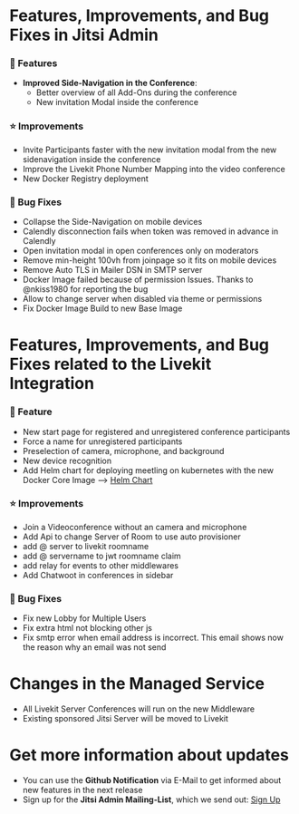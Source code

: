 # Features, Improvements, and Bug Fixes in Jitsi Admin

### 🚀 Features
* **Improved Side-Navigation in the Conference**:
    * Better overview of all Add-Ons during the conference
    * New invitation Modal inside the conference

### ⭐ Improvements
* Invite Participants faster with the new invitation modal from the new sidenavigation inside the conference
* Improve the Livekit Phone Number Mapping into the video conference
* New Docker Registry deployment

### 🐛 Bug Fixes
* Collapse the Side-Navigation on mobile devices
* Calendly disconnection fails when token was removed in advance in Calendly
* Open invitation modal in open conferences only on moderators
* Remove min-height 100vh from joinpage so it fits on mobile devices
* Remove Auto TLS in Mailer DSN in SMTP server
* Docker Image failed because of permission Issues. Thanks to @nkiss1980 for reporting the bug
* Allow to change server when disabled via theme or permissions
* Fix Docker Image Build to new Base Image 

# Features, Improvements, and Bug Fixes related to the Livekit Integration

### 🚀 Feature
* New start page for registered and unregistered conference participants
* Force a name for unregistered participants
* Preselection of camera, microphone, and background
* New device recognition
* Add Helm chart for deploying meetling on kubernetes with the new Docker Core Image --> [Helm Chart](https://reg.h2-invent.com/harbor/projects/16/repositories/meetling/artifacts-tab)

### ⭐ Improvements
* Join a Videoconference without an camera and microphone
* Add Api to change Server of Room to use auto provisioner
* add @ server to livekit roomname
* add @ servername to jwt roomname claim
* add relay for events to other middlewares
* Add Chatwoot in conferences in sidebar

### 🐛 Bug Fixes
* Fix new Lobby for Multiple Users
* Fix extra html not blocking other js
* Fix smtp error when email address is incorrect. This email shows now the reason why an email was not send

# Changes in the Managed Service
* All Livekit Server Conferences will run on the new Middleware
* Existing sponsored Jitsi Server will be moved to Livekit

# Get more information about updates
* You can use the **Github Notification** via E-Mail to get informed about new features in the next release
* Sign up for the **Jitsi Admin Mailing-List**, which we send out: [Sign Up](https://lists.h2-invent.com/forms/nfrm_weLJnLY5)
